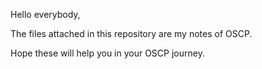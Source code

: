 Hello everybody,

The files attached in this repository are my notes of OSCP.

Hope these will help you in your OSCP journey.
